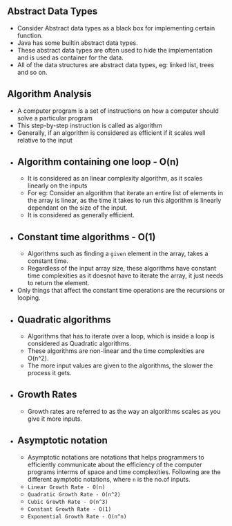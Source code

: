 ## Abstract Data Types

- Consider Abstract data types as a black box for implementing certain function.
- Java has some builtin abstract data types.
- These abstract data types are often used to hide the implementation and is used as container for the data.
- All of the data structures are abstract data types, eg: linked list, trees and so on.

## Algorithm Analysis

- A computer program is a set of instructions on how a computer should solve a particular program
- This step-by-step instruction is called as algorithm
- Generally, if an algorithm is considered as efficient if it scales well relative to the input
- ## Algorithm containing one loop - O(n)
  - It is considered as an linear complexity algorithm, as it scales linearly on the inputs
  - For eg: Consider an algorithm that iterate an entire list of elements in the array is linear, as the time it takes to run this algorithm is linearly dependant on the size of the input.
  - It is considered as generally efficient.
- ## Constant time algorithms - O(1)
  - Algorithms such as finding a `given` element in the array, takes a constant time.
  - Regardless of the input array size, these algorithms have constant time complexities as it doesnot have to iterate the array, it just needs to return the element.
- Only things that affect the constant time operations are the recursions or looping.
- ## Quadratic algorithms
  - Algorithms that has to iterate over a loop, which is inside a loop is considered as Quadratic algorithms.
  - These algorithms are non-linear and the time complexities are O(n^2).
  - The more input values are given to the algorithms, the slower the process it gets.
- ## Growth Rates
  - Growth rates are referred to as the way an algorithms scales as you give it more inputs.
- ## Asymptotic notation
    - Asymptotic notations are notations that helps programmers to efficiently communicate about the efficiency of the computer programs interms of space and time complexities. Following are the different aymptotic notations, where `n` is the no.of inputs.
    - `Linear Growth Rate - O(n)`
    - `Quadratic Growth Rate - O(n^2)`
    - `Cubic Growth Rate - O(n^3)`
    - `Constant Growth Rate - O(1)`
    - `Exponential Growth Rate - O(n^n)`

